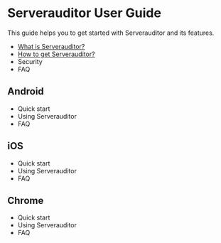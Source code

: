 # Serverauditor User Guide

This guide helps you to get started with Serverauditor and its features. 

* [What is Serverauditor?](what_is_serverauditor.md)
* [How to get Serverauditor?](what_is_serverauditor.md#how-to-get-serverauditor)
* Security
* FAQ

## Android
* Quick start
* Using Serverauditor
* FAQ

## iOS
* Quick start
* Using Serverauditor
* FAQ

## Chrome
* Quick start
* Using Serverauditor
* FAQ
